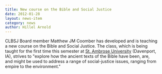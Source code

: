 ```yaml
---
title: New course on the Bible and Social Justice
date: 2012-01-28
layout: news-item
category: news
author: Hillel Arnold
---
```

CLBSJ Board member Matthew JM Coomber has developed and is teaching a new course on the Bible and Social Justice. The class, which is being taught for the first time this semester at [St. Ambrose University](http://www.sau.edu/) (Davenport, IA), strives to "explore how the ancient texts of the Bible have been, are, and might be used to address a range of social-justice issues, ranging from empire to the environment."
